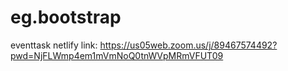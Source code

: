 # eg.bootstrap
eventtask netlify link: 
https://us05web.zoom.us/j/89467574492?pwd=NjFLWmp4em1mVmNoQ0tnWVpMRmVFUT09
